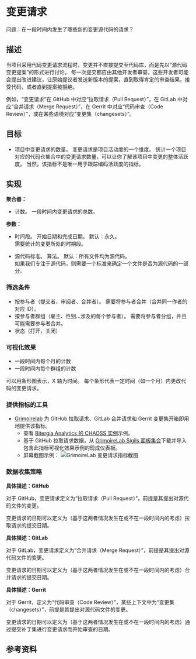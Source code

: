 # 变更请求

问题：在一段时间内发生了哪些新的变更源代码的请求？

## 描述
当项目采用代码变更请求流程时，变更并不直接提交至代码库，而是先以“源代码变更提案”的形式进行讨论。 每一次提交都应由其他开发者审查，这些开发者可能会提出改进建议，让原始提议者发送新版本的提案，直到取得肯定的审查结果，接受代码，或者直到提案被拒绝。

例如，“变更请求”在 GitHub 中对应“拉取请求（Pull Request）”，在 GitLab 中对应“合并请求（Merge Request）”，在 Gerrit 中对应“代码审查（Code Review）”，或在某些语境对应“变更集（changesets）”。


## 目标
* 项目中变更请求的数量。 变更请求是项目活动度的一个维度。 统计一个项目对应的代码仓集合中的变更请求数量，可以让你了解该项目中变更的整体活跃度。 当然，该指标不是唯一用于跟踪编码活跃度的指标。


## 实现

**聚合器：**
* 计数。 一段时间内变更请求的总数。

**参数：**

* 时间段。 开始日期和完成日期。 默认：永久。  
  需要统计的变更所处的时期段。

* 源代码标准。 算法。 默认：所有文件均为源代码。  
  如果我们专注于源代码，则需要一个标准来确定一个文件是否为源代码的一部分。


### 筛选条件

* 按参与者（提交者、审阅者、合并者）。 需要将参与者合并（合并同一作者的对应 ID）。
* 按参与者群组（雇主、性别…涉及的每个参与者）。 需要将参与者分组，并且可能需要参与者合并。
* 状态（打开，关闭）


### 可视化效果

* 一段时间内每个月的计数
* 一段时间内每个群组的计数

可以用条形图表示，X 轴为时间。 每个条形代表一定时间（如一个月）内更改代码的变更请求。



### 提供指标的工具

* [Grimoirelab](https://chaoss.github.io/grimoirelab) 为 GitHub 拉取请求、GitLab 合并请求和 Gerrit 变更集开箱即用地提供该指标。
  - 查看 [Bitergia Analytics 的 CHAOSS 实例](https://chaoss.biterg.io/app/kibana#/dashboard/GitHub-Pull-Requests)示例。
  - 基于 GitHub 拉取请求数据，从 [GrimoireLab Sigils 面板集合](https://chaoss.github.io/grimoirelab-sigils/panels/github-pullrequests/)下载并导入包含此指标可视化效果示例的现成仪表板。
  - 屏幕截图示例： ![GrimoireLab 变更请求指标截图](images/change-requests_screenshot.png)


### 数据收集策略

**具体描述：GitHub**

对于 GitHub，变更请求定义为“拉取请求（Pull Request）”，前提是其提出对源代码文件的变更。

变更请求的日期可以定义为（基于这两者情况发生在或不在一段时间内的考虑）拉取请求的提交日期。

**具体描述：GitLab**

对于 GitLab，变更请求定义为“合并请求（Merge Request）”，前提是其提出对源代码文件的变更。

变更请求的日期可以定义为（基于这两者情况发生在或不在一段时间内的考虑）合并请求的提交日期。

**具体描述：Gerrit**

对于 Gerrit，定义为“代码审查（Code Review）”，某些上下文中为“变更集（changesets）”，前提是其提出对源代码文件的变更。

变更请求的日期可以定义为（基于这两者情况发生在或不在一段时间内的考虑）通过提交补丁集进行变更请求而开始审查的日期。

## 参考资料
